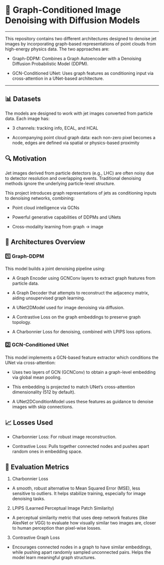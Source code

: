 # 🧠 Graph-Conditioned Image Denoising with Diffusion Models

---

This repository contains two different architectures designed to denoise jet images by incorporating graph-based representations of point clouds from high-energy physics data. The two approaches are:

  - Graph-DDPM: Combines a Graph Autoencoder with a Denoising Diffusion Probabilistic Model (DDPM).

  - GCN-Conditioned UNet: Uses graph features as conditioning input via cross-attention in a UNet-based architecture.

---

## 📊 Datasets

The models are designed to work with jet images converted from particle data. Each image has:

- 3 channels: tracking info, ECAL, and HCAL

- Accompanying point cloud graph data: each non-zero pixel becomes a     node, edges are defined via spatial or physics-based proximity



## 🔍 Motivation

Jet images derived from particle detectors (e.g., LHC) are often noisy due to detector resolution and overlapping events. Traditional denoising methods ignore the underlying particle-level structure.

This project introduces graph representations of jets as conditioning inputs to denoising networks, combining:

  - Point cloud intelligence via GCNs

  - Powerful generative capabilities of DDPMs and UNets

  - Cross-modality learning from graph → image

## 🚀 Architectures Overview

### 1️⃣ Graph-DDPM

This model builds a joint denoising pipeline using:

  - A Graph Encoder using GCNConv layers to extract graph features from particle data.

  - A Graph Decoder that attempts to reconstruct the adjacency matrix, aiding unsupervised graph learning.

  - A UNet2DModel used for image denoising via diffusion.

  - A Contrastive Loss on the graph embeddings to preserve graph topology.

  - A Charbonnier Loss for denoising, combined with LPIPS loss options.

### 2️⃣ GCN-Conditioned UNet 

This model implements a GCN-based feature extractor which conditions the UNet via cross-attention:

  - Uses two layers of GCN (GCNConv) to obtain a graph-level embedding via global mean pooling.

  - This embedding is projected to match UNet’s cross-attention dimensionality (512 by default).

  - A UNet2DConditionModel uses these features as guidance to denoise images with skip connections.


## 📈 Losses Used

  - Charbonnier Loss: For robust image reconstruction.

  - Contrastive Loss: Pulls together connected nodes and pushes apart random ones in embedding space.

## 📏 Evaluation Metrics

1. Charbonnier Loss
- A smooth, robust alternative to Mean Squared Error (MSE), less sensitive to outliers. It helps stabilize training, especially for image denoising tasks.

2. LPIPS (Learned Perceptual Image Patch Similarity)
- A perceptual similarity metric that uses deep network features (like AlexNet or VGG) to evaluate how visually similar two images are, closer to human perception than pixel-wise losses.

3. Contrastive Graph Loss
- Encourages connected nodes in a graph to have similar embeddings, while pushing apart randomly sampled unconnected pairs. Helps the model learn meaningful graph structures.
